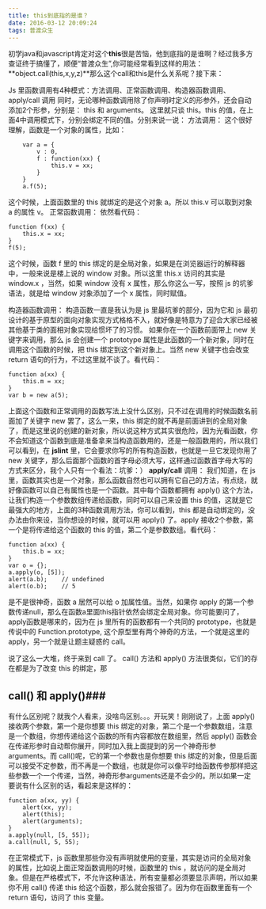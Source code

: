 ```yaml
---
title: this到底指的是谁？
date: 2016-03-12 20:09:24
tags: 普渡众生
---
```

初学java和javascript肯定对这个**this**很是苦恼，他到底指的是谁啊？经过我多方查证终于搞懂了，顺便“普渡众生”,你可能经常看到这样的用法：**object.call(this,x,y,z)**那么这个call和this是什么关系呢？接下来：
<!--more-->
Js 里函数调用有4种模式：方法调用、正常函数调用、构造器函数调用、apply/call 调用
同时，无论哪种函数调用除了你声明时定义的形参外，还会自动添加2个形参，分别是： this 和 arguments。
这里就只谈 this。this 的值，在上面4中调用模式下，分别会绑定不同的值。分别来说一说：
方法调用：
这个很好理解，函数是一个对象的属性，比如：

        var a = {
            v : 0,
            f : function(xx) {
                this.v = xx;
            }
        }
        a.f(5);

这个时候，上面函数里的 this 就绑定的是这个对象 a。所以 this.v 可以取到对象 a 的属性 v。
正常函数调用：
依然看代码：

    function f(xx) {
        this.x = xx;
    }
    f(5);

这个时候，函数 f 里的 this 绑定的是全局对象，如果是在浏览器运行的解释器中，一般来说是楼上说的 window 对象。所以这里 this.x 访问的其实是 window.x ，当然，如果 window 没有 x 属性，那么你这么一写，按照 js 的坑爹语法，就是给 window 对象添加了一个 x 属性，同时赋值。

构造器函数调用：
构造函数一直是我认为是 js 里最坑爹的部分，因为它和 js 最初设计的基于原型的面向对象实现方式格格不入，就好像是特意为了迎合大家已经被其他基于类的面相对象实现给惯坏了的习惯。
如果你在一个函数前面带上 new 关键字来调用，那么 js 会创建一个 prototype 属性是此函数的一个新对象，同时在调用这个函数的时候，把 this 绑定到这个新对象上。当然 new 关键字也会改变 return 语句的行为，不过这里就不谈了。看代码：

    function a(xx) {
        this.m = xx;
    }
    var b = new a(5);

上面这个函数和正常调用的函数写法上没什么区别，只不过在调用的时候函数名前面加了关键字 new 罢了，这么一来，this 绑定的就不再是前面讲到的全局对象了，而是这里说的创建的新对象，所以说这种方式其实很危险，因为光看函数，你不会知道这个函数到底是准备拿来当构造函数用的，还是一般函数用的，所以我们可以看到，在 **jslint** 里，它会要求你写的所有构造函数，也就是一旦它发现你用了 new 关键字，那么后面那个函数的首字母必须大写，这样通过函数首字母大写的方式来区分，我个人只有一个看法：坑爹：）
**apply/call** 调用：
我们知道，在 js 里，函数其实也是一个对象，那么函数自然也可以拥有它自己的方法，有点绕，就好像函数可以自己有属性也是一个函数。其中每个函数都拥有 apply() 这个方法，让我们构造一个参数数组传递给函数，同时可以自己来设置 this 的值，这就是它最强大的地方，上面的3种函数调用方法，你可以看到，this 都是自动绑定的，没办法由你来设，当你想设的时候，就可以用 apply() 了。apply 接收2个参数，第一个是将传递给这个函数的 this 的值，第二个是参数数组。看代码：

    function a(xx) {
        this.b = xx;
    }
    var o = {};
    a.apply(o, [5]);
    alert(a.b);    // undefined
    alert(o.b);    // 5

是不是很神奇，函数 a 居然可以给 o 加属性值。当然，如果你 apply 的第一个参数传递null，那么在函数a里面this指针依然会绑定全局对象。你可能要问了，apply函数是哪来的，因为在 js 里所有的函数都有一个共同的 prototype，也就是传说中的 Function.prototype, 这个原型里有两个神奇的方法，一个就是这里的apply，另一个就是让题主疑惑的 call。

说了这么一大堆，终于来到 call 了。
call() 方法和 apply() 方法很类似，它们的存在都是为了改变 this 的绑定，那 

## call() 和 apply()###

有什么区别呢？就我个人看来，没啥鸟区别。。。开玩笑！刚刚说了，上面 apply() 接收两个参数，第一个是你想要 this 绑定的对象，第二个是一个参数数组，注意是一个数组，你想传递给这个函数的所有内容都放在数组里，然后 apply() 函数会在传递形参时自动帮你展开，同时加入我上面提到的另一个神奇形参arguments。而 call()呢，它的第一个参数也是你想要 this 绑定的对象，但是后面可以接受不定参数，而不再是一个数组，也就是你可以像平时给函数传参那样把这些参数一个一个传递，当然，神奇形参arguments还是不会少的。所以如果一定要说有什么区别的话，看起来是这样的：

    function a(xx, yy) {
        alert(xx, yy);
        alert(this);
        alert(arguments);
    }
    a.apply(null, [5, 55]);
    a.call(null, 5, 55);

在正常模式下，js 函数里那些你没有声明就使用的变量，其实是访问的全局对象的属性，比如说上面正常函数调用的时候，函数里的 this ，就访问的是全局对象。但是在严格模式下，不允许这种语法，所有变量都必须要显示声明，所以如果你不用 call() 传递 this 给这个函数，那么就会报错了。因为你在函数里面有一个 return 语句，访问了 this 变量。